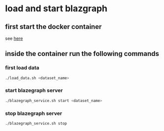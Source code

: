 # load and start blazgraph
## first start the docker container
see [here](https://github.com/dsghrg/mt_rdf/blob/main/blazegraph/docker/README.md)

## inside the container run the following commands

### first load data

```bash
./load_data.sh <dataset_name>
```

### start blazegraph server

```bash
./blazegraph_service.sh start <dataset_name>
```

### stop blazegraph server

```bash
./blazegraph_service.sh stop
```